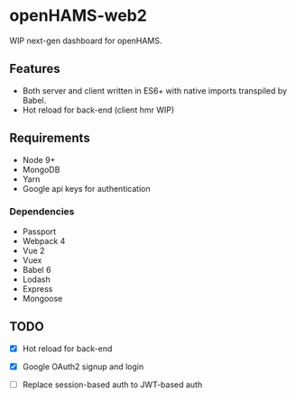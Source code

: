 # openHAMS-web2

WIP next-gen dashboard for openHAMS.

## Features
- Both server and client written in ES6+ with native imports transpiled by Babel.
- Hot reload for back-end (client hmr WIP)

## Requirements

- Node 9+
- MongoDB
- Yarn
- Google api keys for authentication

### Dependencies

- Passport
- Webpack 4
- Vue 2
- Vuex
- Babel 6
- Lodash
- Express
- Mongoose

## TODO

- [x] Hot reload for back-end
- [x] Google OAuth2 signup and login
- [ ] Replace session-based auth to JWT-based auth

